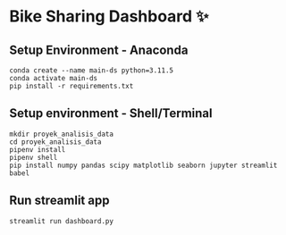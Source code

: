 # Bike Sharing Dashboard ✨

## Setup Environment - Anaconda
```
conda create --name main-ds python=3.11.5
conda activate main-ds
pip install -r requirements.txt
```

## Setup environment - Shell/Terminal
```
mkdir proyek_analisis_data
cd proyek_analisis_data
pipenv install
pipenv shell
pip install numpy pandas scipy matplotlib seaborn jupyter streamlit babel
```

## Run streamlit app
```
streamlit run dashboard.py
```
